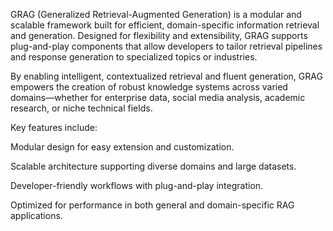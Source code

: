 GRAG (Generalized Retrieval-Augmented Generation) is a modular and scalable framework built for efficient, domain-specific information retrieval and generation. Designed for flexibility and extensibility, GRAG supports plug-and-play components that allow developers to tailor retrieval pipelines and response generation to specialized topics or industries.

By enabling intelligent, contextualized retrieval and fluent generation, GRAG empowers the creation of robust knowledge systems across varied domains—whether for enterprise data, social media analysis, academic research, or niche technical fields.

Key features include:

Modular design for easy extension and customization.

Scalable architecture supporting diverse domains and large datasets.

Developer-friendly workflows with plug-and-play integration.

Optimized for performance in both general and domain-specific RAG applications.

